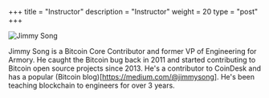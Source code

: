 +++
title = "Instructor"
description = "Instructor"
weight = 20
type = "post"
+++

![Jimmy Song](/img/jimmysong.jpg "")

Jimmy Song is a Bitcoin Core Contributor and former VP of Engineering for Armory. He caught the Bitcoin bug back in 2011 and started contributing to Bitcoin open source projects since 2013. He's a contributor to CoinDesk and has a popular (Bitcoin blog)[https://medium.com/@jimmysong]. He's been teaching blockchain to engineers for over 3 years.
